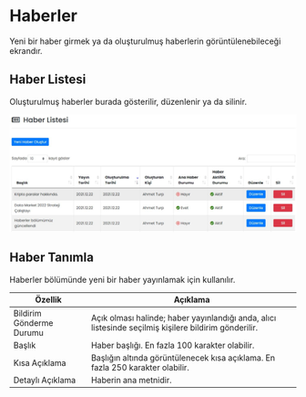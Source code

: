 # Haberler
Yeni bir haber girmek ya da oluşturulmuş haberlerin görüntülenebileceği ekrandır.
## Haber Listesi
Oluşturulmuş haberler burada gösterilir, düzenlenir ya da silinir.

![](./images/haberListesi.jpg)

## Haber Tanımla
Haberler bölümünde yeni bir haber yayınlamak için kullanılır.

| Özellik                  | Açıklama                                                     |
| ------------------------ | ------------------------------------------------------------ |
| Bildirim Gönderme Durumu | Açık olması halinde; haber yayınlandığı anda, alıcı listesinde seçilmiş kişilere bildirim gönderilir. |
| Başlık                   | Haber başlığı. En fazla 100 karakter olabilir.               |
| Kısa Açıklama            | Başlığın altında görüntülenecek kısa açıklama. En fazla 250 karakter olabilir. |
| Detaylı Açıklama         | Haberin ana metnidir.                                        |
